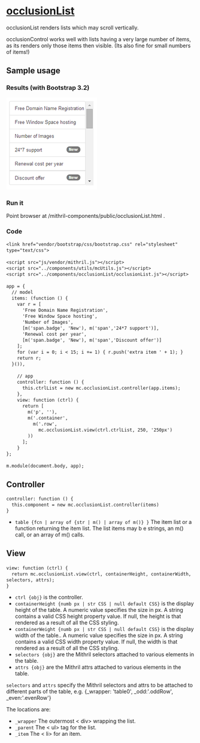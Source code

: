 # [occlusionList](https://github.com/eddyystop/mithril-components/tree/master/components/occlusionList)

occlusionList renders lists which may scroll vertically.

occlusionControl works well with lists having a very large number of items, 
as its renders only those items then visible. (Its also fine for small numbers of items!)

## Sample usage
### Results (with Bootstrap 3.2)
![occlusionList sample](sample.png)

### Run it
Point browser at /mithril-components/public/occlusionList.html .

### Code
```
<link href="vendor/bootstrap/css/bootstrap.css" rel="stylesheet" type="text/css">

<script src="js/vendor/mithril.js"></script>
<script src="../components/utils/mcUtils.js"></script>
<script src="../components/occlusionList/occlusionList.js"></script>

app = {
  // model
  items: (function () {
    var r = [
      'Free Domain Name Registration',
      'Free Window Space hosting',
      'Number of Images',
      [m('span.badge', 'New'), m('span','24*7 support')],
      'Renewal cost per year',
      [m('span.badge', 'New'), m('span','Discount offer')]
    ];
    for (var i = 0; i < 15; i += 1) { r.push('extra item ' + 1); }
    return r;
  }()),

    // app
    controller: function () {
      this.ctrlList = new mc.occlusionList.controller(app.items);
    },
    view: function (ctrl) {
      return [
        m('p', ''),
        m('.container',
          m('.row',
            mc.occlusionList.view(ctrl.ctrlList, 250, '250px')
        ))
      ];
    }
};

m.module(document.body, app);
```

## Controller
```
controller: function () {
  this.component = new mc.occlusionList.controller(items)
}
```

* `table {fcn | array of {str | m() | array of m()} }` 
The item list or a function returning the item list.
The list items may b e strings, an m() call, or an array of m() calls.

## View
```
view: function (ctrl) {
  return mc.occlusionList.view(ctrl, containerHeight, containerWidth, selectors, attrs);
}
```

* `ctrl {obj}` is the controller.
* `containerHeight {numb px | str CSS | null default CSS}` is the display height of the table.
A numeric value specifies the size in px.
A string contains a valid CSS height property value.
If null, the height is that rendered as a result of all the CSS styling.
* `containerWeight {numb px | str CSS | null default CSS}` is the display width of the table..
A numeric value specifies the size in px.
A string contains a valid CSS width property value.
If null, the width is that rendered as a result of all the CSS styling.
* `selectors {obj}` are the Mithril selectors attached to various elements in the table.
* `attrs {obj}` are the Mithril attrs attached to various elements in the table.

`selectors` and `attrs` specify the Mithril selectors and attrs to be attached to 
different parts of the table, e.g. {_wrapper: 'table0', _odd:'.oddRow', _even:'.evenRow'}

The locations are:
* `_wrapper` The outermost < div> wrapping the list.
* `_parent` The < ul> tag for the list.
* `_item` The < li> for an item. 